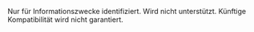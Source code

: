 Nur für Informationszwecke identifiziert. Wird nicht unterstützt. Künftige Kompatibilität wird nicht garantiert.